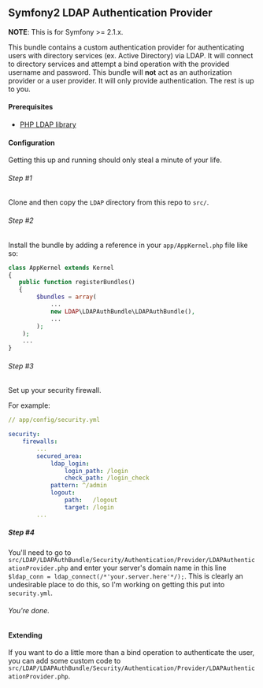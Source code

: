 ## Symfony2 LDAP Authentication Provider

**NOTE**: This is for Symfony >= 2.1.x.

This bundle contains a custom authentication provider for authenticating users with directory services (ex. Active Directory) via LDAP. It will 
connect to directory services and attempt a bind operation with the provided username and password. This bundle will **not** act as an 
authorization provider or a user provider. It will only provide authentication. The rest is up to you. 

#### Prerequisites

- [PHP LDAP library](http://php.net/manual/en/book.ldap.php)

#### Configuration

Getting this up and running should only steal a minute of your life. 

###### Step #1

Clone and then copy the `LDAP` directory from this repo to `src/`.

###### Step #2

Install the bundle by adding a reference in your `app/AppKernel.php` file like so:

```php
class AppKernel extends Kernel
{
   public function registerBundles()
   {
        $bundles = array(
            ...
            new LDAP\LDAPAuthBundle\LDAPAuthBundle(),
            ...
        );
    );
    ...
}
```

###### Step #3

Set up your security firewall. 

For example:

```yaml
// app/config/security.yml

security:
    firewalls:
        ...
        secured_area:
            ldap_login: 
                login_path: /login
                check_path: /login_check
            pattern: ^/admin
            logout:
                path:   /logout
                target: /login
        ...
```

##### Step #4
You'll need to go to `src/LDAP/LDAPAuthBundle/Security/Authentication/Provider/LDAPAuthenticationProvider.php` and 
enter your server's domain name in this line `$ldap_conn = ldap_connect(/*'your.server.here'*/);`. This is clearly an 
undesirable place to do this, so I'm working on getting this put into `security.yml`.

###### You're done.


#### Extending

If you want to do a little more than a bind operation to authenticate the user, you can add some custom code to 
`src/LDAP/LDAPAuthBundle/Security/Authentication/Provider/LDAPAuthenticationProvider.php`.
